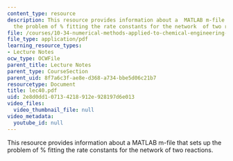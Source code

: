 ```yaml
---
content_type: resource
description: This resource provides information about a  MATLAB m-file that sets up
  the problem of % fitting the rate constants for the network  of two reactions.
file: /courses/10-34-numerical-methods-applied-to-chemical-engineering-fall-2005/2e8d0dd107134218912e928197d6e013_lec40.pdf
file_type: application/pdf
learning_resource_types:
- Lecture Notes
ocw_type: OCWFile
parent_title: Lecture Notes
parent_type: CourseSection
parent_uid: 8f7a6c3f-ae8e-d368-a734-bbe5d06c21b7
resourcetype: Document
title: lec40.pdf
uid: 2e8d0dd1-0713-4218-912e-928197d6e013
video_files:
  video_thumbnail_file: null
video_metadata:
  youtube_id: null
---
```

This resource provides information about a  MATLAB m-file that sets up the problem of % fitting the rate constants for the network  of two reactions.

